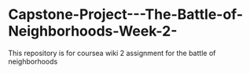 # Capstone-Project---The-Battle-of-Neighborhoods-Week-2-
This repository is for coursea wiki 2 assignment for the battle of neighborhoods
